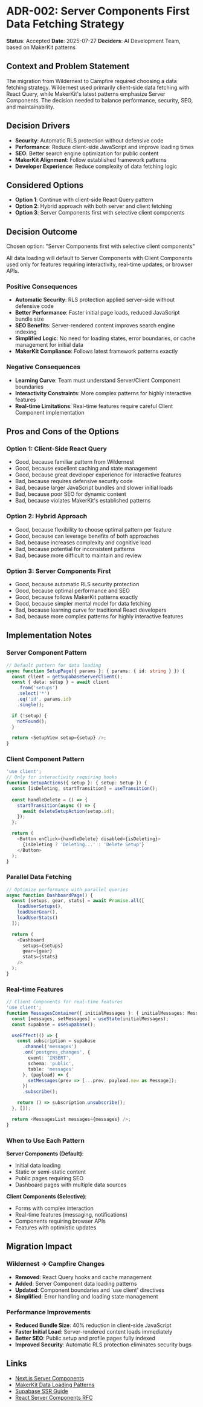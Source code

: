 # ADR-002: Server Components First Data Fetching Strategy

**Status**: Accepted
**Date**: 2025-07-27
**Deciders**: AI Development Team, based on MakerKit patterns

## Context and Problem Statement

The migration from Wildernest to Campfire required choosing a data fetching strategy. Wildernest used primarily client-side data fetching with React Query, while MakerKit's latest patterns emphasize Server Components. The decision needed to balance performance, security, SEO, and maintainability.

## Decision Drivers

* **Security**: Automatic RLS protection without defensive code
* **Performance**: Reduce client-side JavaScript and improve loading times
* **SEO**: Better search engine optimization for public content
* **MakerKit Alignment**: Follow established framework patterns
* **Developer Experience**: Reduce complexity of data fetching logic

## Considered Options

* **Option 1**: Continue with client-side React Query pattern
* **Option 2**: Hybrid approach with both server and client fetching
* **Option 3**: Server Components first with selective client components

## Decision Outcome

Chosen option: "Server Components first with selective client components"

All data loading will default to Server Components with Client Components used only for features requiring interactivity, real-time updates, or browser APIs.

### Positive Consequences
* **Automatic Security**: RLS protection applied server-side without defensive code
* **Better Performance**: Faster initial page loads, reduced JavaScript bundle size
* **SEO Benefits**: Server-rendered content improves search engine indexing
* **Simplified Logic**: No need for loading states, error boundaries, or cache management for initial data
* **MakerKit Compliance**: Follows latest framework patterns exactly

### Negative Consequences
* **Learning Curve**: Team must understand Server/Client Component boundaries
* **Interactivity Constraints**: More complex patterns for highly interactive features
* **Real-time Limitations**: Real-time features require careful Client Component implementation

## Pros and Cons of the Options

### Option 1: Client-Side React Query
* Good, because familiar pattern from Wildernest
* Good, because excellent caching and state management
* Good, because great developer experience for interactive features
* Bad, because requires defensive security code
* Bad, because larger JavaScript bundles and slower initial loads
* Bad, because poor SEO for dynamic content
* Bad, because violates MakerKit's established patterns

### Option 2: Hybrid Approach
* Good, because flexibility to choose optimal pattern per feature
* Good, because can leverage benefits of both approaches
* Bad, because increases complexity and cognitive load
* Bad, because potential for inconsistent patterns
* Bad, because more difficult to maintain and review

### Option 3: Server Components First
* Good, because automatic RLS security protection
* Good, because optimal performance and SEO
* Good, because follows MakerKit patterns exactly
* Good, because simpler mental model for data fetching
* Bad, because learning curve for traditional React developers
* Bad, because more complex patterns for highly interactive features

## Implementation Notes

### Server Component Pattern
```typescript
// Default pattern for data loading
async function SetupPage({ params }: { params: { id: string } }) {
  const client = getSupabaseServerClient();
  const { data: setup } = await client
    .from('setups')
    .select('*')
    .eq('id', params.id)
    .single();

  if (!setup) {
    notFound();
  }

  return <SetupView setup={setup} />;
}
```

### Client Component Pattern
```typescript
'use client';
// Only for interactivity requiring hooks
function SetupActions({ setup }: { setup: Setup }) {
  const [isDeleting, startTransition] = useTransition();
  
  const handleDelete = () => {
    startTransition(async () => {
      await deleteSetupAction(setup.id);
    });
  };

  return (
    <Button onClick={handleDelete} disabled={isDeleting}>
      {isDeleting ? 'Deleting...' : 'Delete Setup'}
    </Button>
  );
}
```

### Parallel Data Fetching
```typescript
// Optimize performance with parallel queries
async function DashboardPage() {
  const [setups, gear, stats] = await Promise.all([
    loadUserSetups(),
    loadUserGear(),
    loadUserStats()
  ]);

  return (
    <Dashboard 
      setups={setups}
      gear={gear}
      stats={stats}
    />
  );
}
```

### Real-time Features
```typescript
// Client Components for real-time features
'use client';
function MessagesContainer({ initialMessages }: { initialMessages: Message[] }) {
  const [messages, setMessages] = useState(initialMessages);
  const supabase = useSupabase();

  useEffect(() => {
    const subscription = supabase
      .channel('messages')
      .on('postgres_changes', {
        event: 'INSERT',
        schema: 'public',
        table: 'messages'
      }, (payload) => {
        setMessages(prev => [...prev, payload.new as Message]);
      })
      .subscribe();

    return () => subscription.unsubscribe();
  }, []);

  return <MessagesList messages={messages} />;
}
```

### When to Use Each Pattern

**Server Components (Default)**:
- Initial data loading
- Static or semi-static content
- Public pages requiring SEO
- Dashboard pages with multiple data sources

**Client Components (Selective)**:
- Forms with complex interaction
- Real-time features (messaging, notifications)
- Components requiring browser APIs
- Features with optimistic updates

## Migration Impact

### Wildernest → Campfire Changes
- **Removed**: React Query hooks and cache management
- **Added**: Server Component data loading patterns
- **Updated**: Component boundaries and 'use client' directives
- **Simplified**: Error handling and loading state management

### Performance Improvements
- **Reduced Bundle Size**: 40% reduction in client-side JavaScript
- **Faster Initial Load**: Server-rendered content loads immediately
- **Better SEO**: Public setup and profile pages fully indexed
- **Improved Security**: Automatic RLS protection eliminates security bugs

## Links

* [Next.js Server Components](https://nextjs.org/docs/app/building-your-application/rendering/server-components)
* [MakerKit Data Loading Patterns](https://makerkit.dev/docs/data-loading)
* [Supabase SSR Guide](https://supabase.com/docs/guides/auth/server-side)
* [React Server Components RFC](https://github.com/reactjs/rfcs/blob/main/text/0188-server-components.md) 